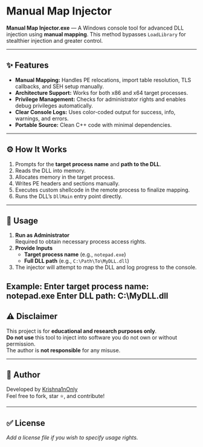 # Manual Map Injector

**Manual Map Injector.exe** — A Windows console tool for advanced DLL injection using **manual mapping**. This method bypasses `LoadLibrary` for stealthier injection and greater control.

---

## ✨ Features

- **Manual Mapping:** Handles PE relocations, import table resolution, TLS callbacks, and SEH setup manually.
- **Architecture Support:** Works for both x86 and x64 target processes.
- **Privilege Management:** Checks for administrator rights and enables debug privileges automatically.
- **Clear Console Logs:** Uses color-coded output for success, info, warnings, and errors.
- **Portable Source:** Clean C++ code with minimal dependencies.

---

## ⚙️ How It Works

1. Prompts for the **target process name** and **path to the DLL**.
2. Reads the DLL into memory.
3. Allocates memory in the target process.
4. Writes PE headers and sections manually.
5. Executes custom shellcode in the remote process to finalize mapping.
6. Runs the DLL’s `DllMain` entry point directly.

---

## 🚀 Usage

1. **Run as Administrator**  
   Required to obtain necessary process access rights.
2. **Provide Inputs**  
   - **Target process name** (e.g., `notepad.exe`)
   - **Full DLL path** (e.g., `C:\Path\To\MyDLL.dll`)
3. The injector will attempt to map the DLL and log progress to the console.

**Example:**
Enter target process name: notepad.exe
Enter DLL path: C:\MyDLL.dll
---

## ⚠️ Disclaimer

This project is for **educational and research purposes only**.  
**Do not use** this tool to inject into software you do not own or without permission.  
The author is **not responsible** for any misuse.

---

## 📌 Author

Developed by [Krishna1nOnly](https://github.com/Krishna1nOnly)  
Feel free to fork, star ⭐, and contribute!

---

## ✅ License

*Add a license file if you wish to specify usage rights.*

